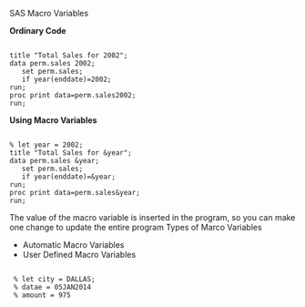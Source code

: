 

SAS Macro Variables

**Ordinary Code**
<pre><code>
title "Total Sales for 2002";
data perm.sales 2002;
   set perm.sales;
   if year(enddate)=2002;
run;
proc print data=perm.sales2002;
run;
</code></pre>

**Using Macro Variables**
<pre><code>
% let year = 2002;
title "Total Sales for &year";
data perm.sales &year;
   set perm.sales;
   if year(enddate)=&year;
run;
proc print data=perm.sales&year;
run;
</code></pre>


The value of the macro variable is inserted in the program, so you can make one change to update the entire program
Types of Marco Variables
 - Automatic Macro Variables
 - User Defined Macro Variables

<pre><code>
 % let city = DALLAS;
 % datae = 05JAN2014
 % amount = 975
</code></pre>

